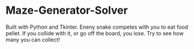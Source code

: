 # Maze-Generator-Solver
Built with Python and Tkinter. Eneny snake competes with you to eat food pellet. If you collide with it, or go off the board, you lose. Try to see how many you can collect!
